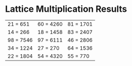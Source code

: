 # Lattice Multiplication Results

|   |   |   |
|---|---|---|
| 21 = 651 | 60 = 4260 | 81 = 1701 |
| 14 = 266 | 18 = 1458 | 83 = 2407 |
| 98 = 7546 | 97 = 6111 | 46 = 2806 |
| 34 = 1224 | 27 = 270 | 64 = 1536 |
| 22 = 1804 | 54 = 4320 | 55 = 770 |
